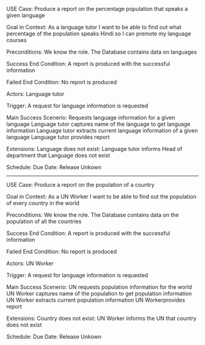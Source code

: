 USE Case: Produce a report on the percentage population that speaks a given language 

Goal in Context: As a language tutor I want to be able to find out what percentage of the population speaks Hindi so I can premote my language courses

Preconditions: We know the role. The Database contains data on languages

Success End Condition: A report is produced with the successful information

Failed End Condition: No report is produced

Actors: Language tutor

Trigger: A request for language information is requested

Main Success Scenerio: Requests language information for a given language
                       Language tutor captures name of the language to get language information
                       Language tutor extracts current language information of a given language
                       Language tutor provides report

Extensions: Language does not exist: Language tutor informs Head of department that Language does not exist

Schedule: Due Date: Release Unkown

---------------------------------------------

USE Case: Produce a report on the population of a country 

Goal in Context: As a UN Worker I want to be able to find out the population of every country in the world 

Preconditions: We know the role. The Database contains data on the population of all the countries

Success End Condition: A report is produced with the successful information

Failed End Condition: No report is produced

Actors: UN Worker

Trigger: A request for language information is requested

Main Success Scenerio: UN requests population information for the world
                       UN Worker captures name of the population to get population information
                       UN Worker extracts current population information
                       UN Workerprovides report

Extensions: Country does not exist: UN Worker informs the UN that country does not exist

Schedule: Due Date: Release Unkown
